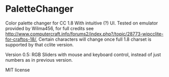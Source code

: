 # PaletteChanger
Color palette changer for CC 1.8 With intuitive (?) UI.
Tested on emulator provided by Wilma456, for full credits see http://www.computercraft.info/forums2/index.php?/topic/28773-wipcclite-for-craftos-18/, Certain characters will change once full 1.8 charset is supported by that cclite version.

Version 0.5:
RGB Sliders with mouse and keyboard control, instead of just numbers as in previous version.

MIT license
